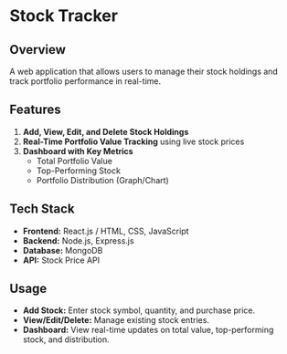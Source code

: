 # Stock Tracker

## Overview
A web application that allows users to manage their stock holdings and track portfolio performance in real-time.

## Features
1. **Add, View, Edit, and Delete Stock Holdings**
2. **Real-Time Portfolio Value Tracking** using live stock prices
3. **Dashboard with Key Metrics**
   - Total Portfolio Value  
   - Top-Performing Stock  
   - Portfolio Distribution (Graph/Chart)

## Tech Stack
- **Frontend:** React.js / HTML, CSS, JavaScript  
- **Backend:** Node.js, Express.js  
- **Database:** MongoDB  
- **API:** Stock Price API 


## Usage
- **Add Stock:** Enter stock symbol, quantity, and purchase price.  
- **View/Edit/Delete:** Manage existing stock entries.  
- **Dashboard:** View real-time updates on total value, top-performing stock, and distribution.

